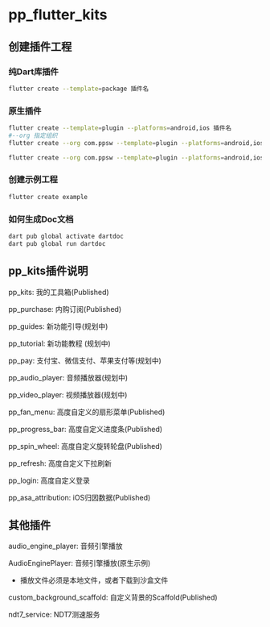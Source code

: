 # pp_flutter_kits

## 创建插件工程

### 纯Dart库插件

``` bash
flutter create --template=package 插件名
```

### 原生插件

``` bash
flutter create --template=plugin --platforms=android,ios 插件名
#--org 指定组织
flutter create --org com.ppsw --template=plugin --platforms=android,ios 插件名

flutter create --org com.ppsw --template=plugin --platforms=android,ios,web,macos,windows,linux 插件名
```

### 创建示例工程

``` bash
flutter create example
```

### 如何生成Doc文档

``` bash
dart pub global activate dartdoc
dart pub global run dartdoc
```

## pp_kits插件说明

pp_kits: 我的工具箱(Published)

pp_purchase: 内购订阅(Published)

pp_guides: 新功能引导(规划中)

pp_tutorial: 新功能教程 (规划中)

pp_pay: 支付宝、微信支付、苹果支付等(规划中)

pp_audio_player: 音频播放器(规划中)

pp_video_player: 视频播放器(规划中)

pp_fan_menu: 高度自定义的扇形菜单(Published)

pp_progress_bar: 高度自定义进度条(Published)

pp_spin_wheel: 高度自定义旋转轮盘(Published)

pp_refresh: 高度自定义下拉刷新

pp_login: 高度自定义登录

pp_asa_attribution: iOS归因数据(Published)

## 其他插件

audio_engine_player: 音频引擎播放

AudioEnginePlayer: 音频引擎播放(原生示例)

- 播放文件必须是本地文件，或者下载到沙盒文件

custom_background_scaffold: 自定义背景的Scaffold(Published)

ndt7_service: NDT7测速服务

